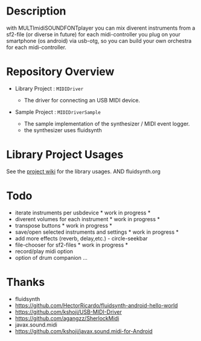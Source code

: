 Description
====
with MULTImidiSOUNDFONTplayer you can mix diverent instruments
from a sf2-file (or diverse in future)  for each midi-controller you plug on your
smartphone (os android) via usb-otg, so you can build your
own orchestra for each midi-controller. 




Repository Overview
====
- Library Project : `MIDIDriver`
    - The driver for connecting an USB MIDI device.

- Sample Project : `MIDIDriverSample`
    - The sample implementation of the synthesizer / MIDI event logger.
    - the synthesizer uses fluidsynth
  


Library Project Usages
====

See the [project wiki](https://github.com/kshoji/USB-MIDI-Driver/wiki) for the library usages.
AND fluidsynth.org


Todo
====
- iterate instruments per usbdevice * work in progress *
- diverent volumes for each instrument * work in progress *
- transpose buttons * work in progress *
- save/open selected instruments and settings * work in progress *
- add more effects (reverb, delay,etc.) - circle-seekbar
- file-chooser for sf2-files * work in progress *
- record/play midi option
- option of drum companion
...

Thanks
====
- fluidsynth
- https://github.com/HectorRicardo/fluidsynth-android-hello-world
- https://github.com/kshoji/USB-MIDI-Driver
- https://github.com/agangzz/SherlockMidi
- javax.sound.midi
- https://github.com/kshoji/javax.sound.midi-for-Android
